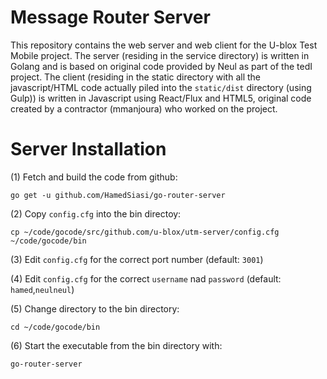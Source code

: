 # Message Router Server

This repository contains the web server and web client for the U-blox Test Mobile project.  The server  (residing in the service directory) is written in Golang and is based on original code provided by Neul as part of the tedI project.  The client (residing in the static directory with all the javascript/HTML code actually piled into the `static/dist` directory (using Gulp)) is written in Javascript using React/Flux and HTML5, original code created by a contractor (mmanjoura) who worked on the project.


# Server Installation

(1) Fetch and build the code from github:

`go get -u github.com/HamedSiasi/go-router-server`

(2) Copy `config.cfg` into the bin directoy:

`cp ~/code/gocode/src/github.com/u-blox/utm-server/config.cfg ~/code/gocode/bin`

(3) Edit `config.cfg` for the correct port number (default: `3001`)

(4) Edit `config.cfg` for the correct `username` nad `password` (default: `hamed`,`neulneul`)

(5) Change directory to the bin directory:

`cd ~/code/gocode/bin`

(6) Start the executable from the bin directory with:

`go-router-server`

